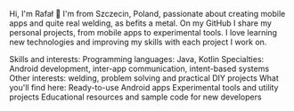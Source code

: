 Hi, I'm Rafał 👋
I'm from Szczecin, Poland, passionate about creating mobile apps and quite real welding, as befits a metal. On my GitHub I share my personal projects, from mobile apps to experimental tools. I love learning new technologies and improving my skills with each project I work on.

Skills and interests:
Programming languages: Java, Kotlin
Specialties: Android development, inter-app communication, intent-based systems
Other interests: welding, problem solving and practical DIY projects
What you'll find here:
Ready-to-use Android apps
Experimental tools and utility projects
Educational resources and sample code for new developers

<!---
Gulcas/Gulcas is a ✨ special ✨ repository because its `README.md` (this file) appears on your GitHub profile.
You can click the Preview link to take a look at your changes.
--->
